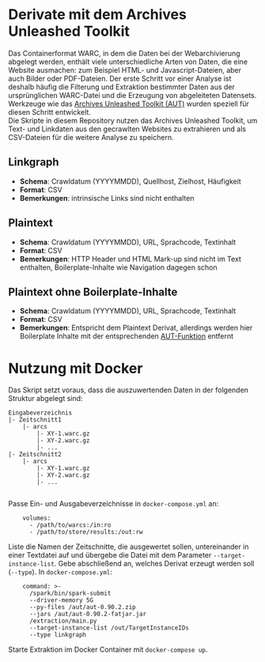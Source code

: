 # Derivate mit dem Archives Unleashed Toolkit
Das Containerformat WARC, in dem die Daten bei der Webarchivierung abgelegt werden, enthält viele unterschiedliche
Arten von Daten, die eine Website ausmachen: zum Beispiel HTML- und Javascript-Dateien, aber auch Bilder oder PDF-Dateien.
Der erste Schritt vor einer Analyse ist deshalb häufig die Filterung und Extraktion bestimmter Daten aus der ursprünglichen
WARC-Datei und die Erzeugung von abgeleiteten Datensets. Werkzeuge wie das [Archives Unleashed Toolkit (AUT)](https://archivesunleashed.org/)
wurden speziell für diesen Schritt entwickelt.  
Die Skripte in diesem Repository nutzen das Archives Unleashed Toolkit, um Text- und Linkdaten aus den gecrawlten
Websites zu extrahieren und als CSV-Dateien für die weitere Analyse zu speichern.

## Linkgraph
* **Schema**: Crawldatum (YYYYMMDD), Quellhost, Zielhost, Häufigkeit
* **Format**: CSV
* **Bemerkungen**: intrinsische Links sind nicht enthalten

## Plaintext
* **Schema**: Crawldatum (YYYYMMDD), URL, Sprachcode, Textinhalt
* **Format**: CSV
* **Bemerkungen**: HTTP Header und HTML Mark-up sind nicht im Text enthalten, Boilerplate-Inhalte wie Navigation dagegen
  schon

## Plaintext ohne Boilerplate-Inhalte
* **Schema**: Crawldatum (YYYYMMDD), URL, Sprachcode, Textinhalt
* **Format**: CSV
* **Bemerkungen**: Entspricht dem Plaintext Derivat, allerdings werden hier Boilerplate Inhalte mit der entsprechenden 
[AUT-Funktion](https://aut.docs.archivesunleashed.org/docs/text-analysis#extract-plain-text-minus-boilerplate) entfernt

# Nutzung mit Docker
Das Skript setzt voraus, dass die auszuwertenden Daten in der folgenden Struktur abgelegt sind:
```shell
Eingabeverzeichnis
|- Zeitschnitt1
    |- arcs
        |- XY-1.warc.gz
        |- XY-2.warc.gz
        |- ...
|- Zeitschnitt2
    |- arcs
        |- XY-1.warc.gz
        |- XY-2.warc.gz
        |- ...
    
```
Passe Ein- und Ausgabeverzeichnisse in `docker-compose.yml` an:
```
    volumes:
      - /path/to/warcs:/in:ro
      - /path/to/store/results:/out:rw
```
Liste die Namen der Zeitschnitte, die ausgewertet sollen, untereinander in einer Textdatei auf und übergebe die Datei mit dem 
Parameter `--target-instance-list`. Gebe abschließend an, welches Derivat erzeugt werden soll (`--type`). 
In `docker-compose.yml`:
```
    command: >-
      /spark/bin/spark-submit
      --driver-memory 5G 
      --py-files /aut/aut-0.90.2.zip 
      --jars /aut/aut-0.90.2-fatjar.jar 
      /extraction/main.py
      --target-instance-list /out/TargetInstanceIDs
      --type linkgraph
```
Starte Extraktion im Docker Container mit `docker-compose up`.